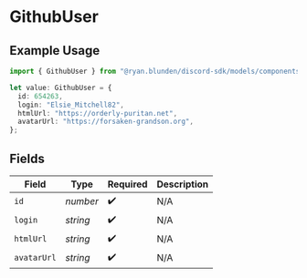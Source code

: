 # GithubUser

## Example Usage

```typescript
import { GithubUser } from "@ryan.blunden/discord-sdk/models/components";

let value: GithubUser = {
  id: 654263,
  login: "Elsie_Mitchell82",
  htmlUrl: "https://orderly-puritan.net",
  avatarUrl: "https://forsaken-grandson.org",
};
```

## Fields

| Field              | Type               | Required           | Description        |
| ------------------ | ------------------ | ------------------ | ------------------ |
| `id`               | *number*           | :heavy_check_mark: | N/A                |
| `login`            | *string*           | :heavy_check_mark: | N/A                |
| `htmlUrl`          | *string*           | :heavy_check_mark: | N/A                |
| `avatarUrl`        | *string*           | :heavy_check_mark: | N/A                |